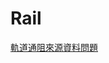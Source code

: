 # Rail

[軌道通阻來源資料問題](https://iisicloud-my.sharepoint.com/:w:/g/personal/1010496_iisigroup_com/ESMmusM4WAxKhMZeBZBs-7UB2u1tq8LOZK9O4mNxkndXEQ?e=bdEFNg)
<!--
## Metro

### 臺北捷運

> https://api.metro.taipei/trtcmrtalertlistapi/motcptxapi/MRTAlertList

- 正常(Status=1)：`PublishTime`會一直更新，應該是"異常"=>"正常"當下的時間。
- 異常(Status!=1)：`PublishTime`會一直更新，應該是"異常"發生或更新狀態的時間。

### 高雄捷運

> https://service.krtc.com.tw/apiproject/api/mrtalertlist

- 正常(Status=1)：同"臺北捷運"。
- 異常(Status!=1)：`PublishTime`只給日期，應提供"異常"發生的時間。

### 桃園捷運

> https://www.tymetro.com.tw/PTX/AlertsList.xml

同"臺北捷運"。

### 高雄輕軌

> https://service.krtc.com.tw/apiproject/api/lrtalertlist

同"高雄捷運"。

## THSR

> https://www.thsrc.com.tw/APPool/OperationXML/GetAlertList.aspx

同"臺北捷運"。

## TRA

> SFTP ./res/TRAAlertList-\*.xml

- 正常(Status=1)：目前沒有資料可以參考，需要來源確認一下`PublishTime`的邏輯。
- 異常(Status!=1)：看起來沒問題。
-->
